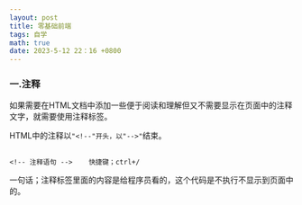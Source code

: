 ```yaml
---
layout: post
title: 零基础前端
tags: 自学
math: true
date: 2023-5-12 22：16 +0800
---
```


### 一.注释
如果需要在HTML文档中添加一些便于阅读和理解但又不需要显示在页面中的注释文字，就需要使用注释标签。

HTML中的注释以`"<!--"开头，以"-->"`结束。

```

<!-- 注释语句 -->    快捷键；ctrl+/

```

一句话；注释标签里面的内容是给程序员看的，这个代码是不执行不显示到页面中的。
